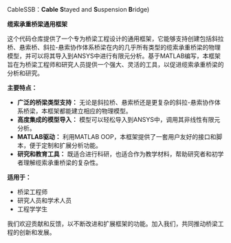 CableSSB：**Cable** **S**tayed and **S**uspension **B**ridge)

**缆索承重桥梁通用框架**

这个代码仓库提供了一个专为桥梁工程设计的通用框架，它能够支持创建包括斜拉桥、悬索桥、斜拉-悬索协作体系桥梁在内的几乎所有类型的缆索承重桥梁的物理模型，并可以将其导入到ANSYS中进行有限元分析。基于MATLAB编写，本框架旨在为桥梁工程师和研究人员提供一个强大、灵活的工具，以促进缆索承重桥梁的分析和研究。

**主要特点：**
- **广泛的桥梁类型支持：** 无论是斜拉桥、悬索桥还是更复杂的斜拉-悬索协作体系桥梁，本框架都能建立相应的物理模型。
- **高度集成的模型导入：** 模型可以轻松导入到ANSYS中，调用其非线性有限元分析。
- **MATLAB驱动：** 利用MATLAB OOP，本框架提供了一套用户友好的接口和脚本，便于定制和扩展分析功能。
- **研究和教育工具：** 既适合进行科研，也适合作为教学材料，帮助研究者和初学者理解缆索承重桥梁的复杂性。

**适用于：**
- 桥梁工程师
- 研究人员和学术人员
- 工程学学生

我们欢迎贡献和反馈，以不断改进和扩展框架的功能。加入我们，共同推动桥梁工程的创新和发展。
